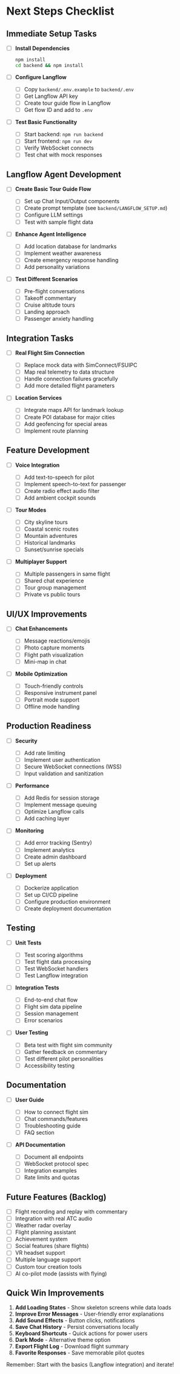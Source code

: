 # Next Steps Checklist

## Immediate Setup Tasks

- [ ] **Install Dependencies**

  ```bash
  npm install
  cd backend && npm install
  ```

- [ ] **Configure Langflow**

  - [ ] Copy `backend/.env.example` to `backend/.env`
  - [ ] Get Langflow API key
  - [ ] Create tour guide flow in Langflow
  - [ ] Get flow ID and add to `.env`

- [ ] **Test Basic Functionality**
  - [ ] Start backend: `npm run backend`
  - [ ] Start frontend: `npm run dev`
  - [ ] Verify WebSocket connects
  - [ ] Test chat with mock responses

## Langflow Agent Development

- [ ] **Create Basic Tour Guide Flow**

  - [ ] Set up Chat Input/Output components
  - [ ] Create prompt template (see `backend/LANGFLOW_SETUP.md`)
  - [ ] Configure LLM settings
  - [ ] Test with sample flight data

- [ ] **Enhance Agent Intelligence**

  - [ ] Add location database for landmarks
  - [ ] Implement weather awareness
  - [ ] Create emergency response handling
  - [ ] Add personality variations

- [ ] **Test Different Scenarios**
  - [ ] Pre-flight conversations
  - [ ] Takeoff commentary
  - [ ] Cruise altitude tours
  - [ ] Landing approach
  - [ ] Passenger anxiety handling

## Integration Tasks

- [ ] **Real Flight Sim Connection**

  - [ ] Replace mock data with SimConnect/FSUIPC
  - [ ] Map real telemetry to data structure
  - [ ] Handle connection failures gracefully
  - [ ] Add more detailed flight parameters

- [ ] **Location Services**
  - [ ] Integrate maps API for landmark lookup
  - [ ] Create POI database for major cities
  - [ ] Add geofencing for special areas
  - [ ] Implement route planning

## Feature Development

- [ ] **Voice Integration**

  - [ ] Add text-to-speech for pilot
  - [ ] Implement speech-to-text for passenger
  - [ ] Create radio effect audio filter
  - [ ] Add ambient cockpit sounds

- [ ] **Tour Modes**

  - [ ] City skyline tours
  - [ ] Coastal scenic routes
  - [ ] Mountain adventures
  - [ ] Historical landmarks
  - [ ] Sunset/sunrise specials

- [ ] **Multiplayer Support**
  - [ ] Multiple passengers in same flight
  - [ ] Shared chat experience
  - [ ] Tour group management
  - [ ] Private vs public tours

## UI/UX Improvements

- [ ] **Chat Enhancements**

  - [ ] Message reactions/emojis
  - [ ] Photo capture moments
  - [ ] Flight path visualization
  - [ ] Mini-map in chat

- [ ] **Mobile Optimization**
  - [ ] Touch-friendly controls
  - [ ] Responsive instrument panel
  - [ ] Portrait mode support
  - [ ] Offline mode handling

## Production Readiness

- [ ] **Security**

  - [ ] Add rate limiting
  - [ ] Implement user authentication
  - [ ] Secure WebSocket connections (WSS)
  - [ ] Input validation and sanitization

- [ ] **Performance**

  - [ ] Add Redis for session storage
  - [ ] Implement message queuing
  - [ ] Optimize Langflow calls
  - [ ] Add caching layer

- [ ] **Monitoring**

  - [ ] Add error tracking (Sentry)
  - [ ] Implement analytics
  - [ ] Create admin dashboard
  - [ ] Set up alerts

- [ ] **Deployment**
  - [ ] Dockerize application
  - [ ] Set up CI/CD pipeline
  - [ ] Configure production environment
  - [ ] Create deployment documentation

## Testing

- [ ] **Unit Tests**

  - [ ] Test scoring algorithms
  - [ ] Test flight data processing
  - [ ] Test WebSocket handlers
  - [ ] Test Langflow integration

- [ ] **Integration Tests**

  - [ ] End-to-end chat flow
  - [ ] Flight sim data pipeline
  - [ ] Session management
  - [ ] Error scenarios

- [ ] **User Testing**
  - [ ] Beta test with flight sim community
  - [ ] Gather feedback on commentary
  - [ ] Test different pilot personalities
  - [ ] Accessibility testing

## Documentation

- [ ] **User Guide**

  - [ ] How to connect flight sim
  - [ ] Chat commands/features
  - [ ] Troubleshooting guide
  - [ ] FAQ section

- [ ] **API Documentation**
  - [ ] Document all endpoints
  - [ ] WebSocket protocol spec
  - [ ] Integration examples
  - [ ] Rate limits and quotas

## Future Features (Backlog)

- [ ] Flight recording and replay with commentary
- [ ] Integration with real ATC audio
- [ ] Weather radar overlay
- [ ] Flight planning assistant
- [ ] Achievement system
- [ ] Social features (share flights)
- [ ] VR headset support
- [ ] Multiple language support
- [ ] Custom tour creation tools
- [ ] AI co-pilot mode (assists with flying)

## Quick Win Improvements

1. **Add Loading States** - Show skeleton screens while data loads
2. **Improve Error Messages** - User-friendly error explanations
3. **Add Sound Effects** - Button clicks, notifications
4. **Save Chat History** - Persist conversations locally
5. **Keyboard Shortcuts** - Quick actions for power users
6. **Dark Mode** - Alternative theme option
7. **Export Flight Log** - Download flight summary
8. **Favorite Responses** - Save memorable pilot quotes

Remember: Start with the basics (Langflow integration) and iterate!

